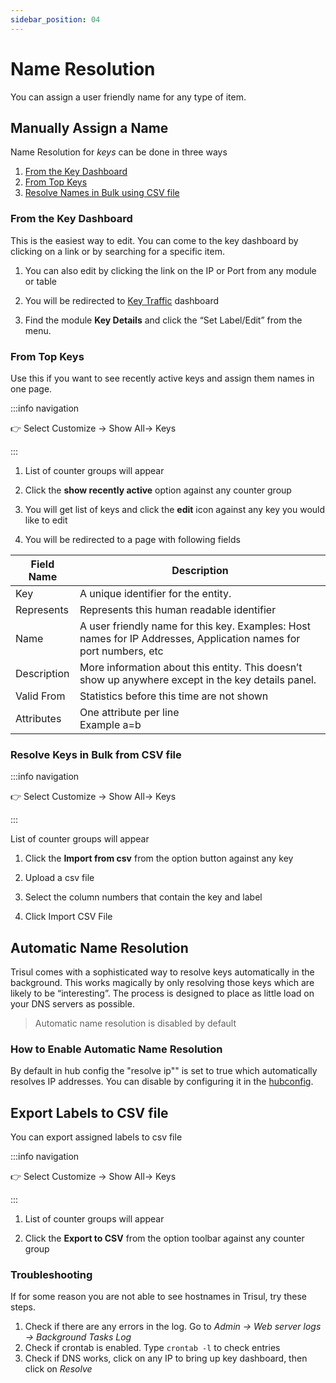 ```yaml
---
sidebar_position: 04
---
```


# Name Resolution

You can assign a user friendly name for any type of item.

## Manually Assign a Name

Name Resolution for *keys* can be done in three ways
1) [From the Key Dashboard](/docs/ug/cg/resolve#from-the-key-dashboard)
2) [From Top Keys](/docs/ug/cg/resolve#from-top-keys)
3) [Resolve Names in Bulk using CSV file](/docs/ug/cg/resolve#resolve-keys-in-bulk-from-csv-file)

### From the Key Dashboard

This is the easiest way to edit. You can come to the key dashboard by
clicking on a link or by searching for a specific item.

1. You can also edit by clicking the link on the IP or Port from any
   module or table  

2. You will be redirected to [Key Traffic](/docs/ug/ui/key_dashboard) dashboard  

3. Find the module **Key Details** and click the “Set Label/Edit” from the menu.

### From Top Keys

Use this if you want to see recently active keys and assign them names
in one page.

:::info navigation

:point_right: Select Customize &rarr; Show All&rarr; Keys

:::

1. List of counter groups will appear  

2. Click the **show recently active** option against any counter group  

3. You will get list of keys and click the **edit** icon against any key you would like to edit

4. You will be redirected to a page with following fields

| Field Name  | Description                                                                                    |
| ----------- | ---------------------------------------------------------------------------------------------- |
| Key         | A unique identifier for the entity.                                                            |
| Represents  | Represents this human readable identifier                                                      |
| Name        | A user friendly name for this key. Examples: Host names for IP Addresses, Application names for port numbers, etc                                                                                              |
| Description | More information about this entity. This doesn’t show up anywhere except in the key details panel.                                                                                                         |
| Valid From  | Statistics before this time are not shown                                                      |
| Attributes  | One attribute per line<br/>Example a=b                                                         |

### Resolve Keys in Bulk from CSV file

:::info navigation

:point_right: Select Customize &rarr; Show All&rarr; Keys

:::

List of counter groups will appear  

1. Click the **Import from csv**  from the option button against any key

2. Upload a csv file  

3. Select the column numbers that contain the key and label  

4. Click Import CSV File

## Automatic Name Resolution

Trisul comes with a sophisticated way to resolve keys automatically in
the background. This works magically by only resolving those keys which
are likely to be “interesting”. The process is designed to place as
little load on your DNS servers as possible.

> Automatic name resolution is disabled by default

### How to Enable Automatic Name Resolution

By default in hub config the "resolve ip"" is set to true which automatically resolves IP addresses. You can disable by configuring it in the [hubconfig](/docs/ref/trisulhubconfig#resolveip).

## Export Labels to CSV file

You can export assigned labels to csv file

:::info navigation

:point_right: Select Customize &rarr; Show All&rarr; Keys

:::

1. List of counter groups will appear  

2. Click the **Export to CSV** from the option toolbar against any counter group

### Troubleshooting

If for some reason you are not able to see hostnames in Trisul, try
these steps.

1. Check if there are any errors in the log. Go to *Admin &rarr; Web server logs
   &rarr; Background Tasks Log*
2. Check if crontab is enabled. Type `crontab -l` to check entries
3. Check if DNS works, click on any IP to bring up key dashboard, then
   click on *Resolve*
